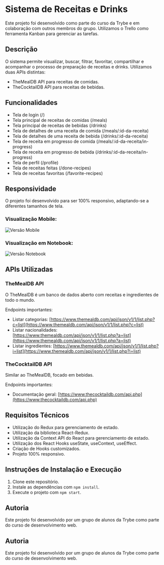 # Sistema de Receitas e Drinks

Este projeto foi desenvolvido como parte do curso da Trybe e em colaboração com outros membros do grupo. Utilizamos o Trello como ferramenta Kanban para gerenciar as tarefas.

## Descrição

O sistema permite visualizar, buscar, filtrar, favoritar, compartilhar e acompanhar o processo de preparação de receitas e drinks. Utilizamos duas APIs distintas:

- TheMealDB API para receitas de comidas.
- TheCocktailDB API para receitas de bebidas.

## Funcionalidades

- Tela de login (/)
- Tela principal de receitas de comidas (/meals)
- Tela principal de receitas de bebidas (/drinks)
- Tela de detalhes de uma receita de comida (/meals/:id-da-receita)
- Tela de detalhes de uma receita de bebida (/drinks/:id-da-receita)
- Tela de receita em progresso de comida (/meals/:id-da-receita/in-progress)
- Tela de receita em progresso de bebida (/drinks/:id-da-receita/in-progress)
- Tela de perfil (/profile)
- Tela de receitas feitas (/done-recipes)
- Tela de receitas favoritas (/favorite-recipes)

## Responsividade

O projeto foi desenvolvido para ser 100% responsivo, adaptando-se a diferentes tamanhos de tela.

### Visualização Mobile:
![Versão Mobile](https://exemplo.com/caminho-da-imagem-mobile)

### Visualização em Notebook:
![Versão Notebook](https://exemplo.com/caminho-da-imagem-notebook)

## APIs Utilizadas

### TheMealDB API
O TheMealDB é um banco de dados aberto com receitas e ingredientes de todo o mundo.

Endpoints importantes:
- Listar categorias: [https://www.themealdb.com/api/json/v1/1/list.php?c=list](https://www.themealdb.com/api/json/v1/1/list.php?c=list)
- Listar nacionalidades: [https://www.themealdb.com/api/json/v1/1/list.php?a=list](https://www.themealdb.com/api/json/v1/1/list.php?a=list)
- Listar ingredientes: [https://www.themealdb.com/api/json/v1/1/list.php?i=list](https://www.themealdb.com/api/json/v1/1/list.php?i=list)

### TheCocktailDB API
Similar ao TheMealDB, focado em bebidas.

Endpoints importantes:
- Documentação geral: [https://www.thecocktaildb.com/api.php](https://www.thecocktaildb.com/api.php)

## Requisitos Técnicos

- Utilização do Redux para gerenciamento de estado.
- Utilização da biblioteca React-Redux.
- Utilização da Context API do React para gerenciamento de estado.
- Utilização dos React Hooks useState, useContext, useEffect.
- Criação de Hooks customizados.
- Projeto 100% responsivo.

## Instruções de Instalação e Execução

1. Clone este repositório.
2. Instale as dependências com `npm install`.
3. Execute o projeto com `npm start`.

## Autoria

Este projeto foi desenvolvido por um grupo de alunos da Trybe como parte do curso de desenvolvimento web.



## Autoria

Este projeto foi desenvolvido por um grupo de alunos da Trybe como parte do curso de desenvolvimento web.


